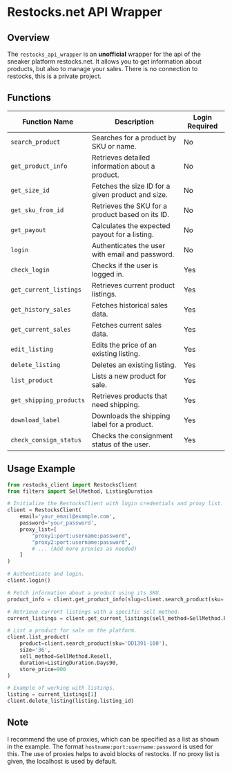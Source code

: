 # Restocks.net API Wrapper

## Overview
The `restocks_api_wrapper` is an **unofficial** wrapper for the api of the sneaker platform restocks.net. It allows you to get information about products, but also to manage your sales. There is no connection to restocks, this is a private project.

## Functions

| Function Name         | Description                                         | Login Required |
|-----------------------|-----------------------------------------------------|----------------|
| `search_product`      | Searches for a product by SKU or name.              | No             |
| `get_product_info`    | Retrieves detailed information about a product.     | No             |
| `get_size_id`         | Fetches the size ID for a given product and size.   | No             |
| `get_sku_from_id`     | Retrieves the SKU for a product based on its ID.    | No             |
| `get_payout`          | Calculates the expected payout for a listing.       | No             |
| `login`               | Authenticates the user with email and password.     | No             |
| `check_login`         | Checks if the user is logged in.                    | Yes            |
| `get_current_listings`| Retrieves current product listings.                 | Yes            |
| `get_history_sales`   | Fetches historical sales data.                      | Yes            |
| `get_current_sales`   | Fetches current sales data.                         | Yes            |
| `edit_listing`        | Edits the price of an existing listing.             | Yes            |
| `delete_listing`      | Deletes an existing listing.                        | Yes            |
| `list_product`        | Lists a new product for sale.                       | Yes            |
| `get_shipping_products` | Retrieves products that need shipping.            | Yes            |
| `download_label`      | Downloads the shipping label for a product.         | Yes            |
| `check_consign_status`| Checks the consignment status of the user.          | Yes            |

## Usage Example

```python
from restocks_client import RestocksClient
from filters import SellMethod, ListingDuration

# Initialize the RestocksClient with login credentials and proxy list.
client = RestocksClient(
    email='your_email@example.com',
    password='your_password',
    proxy_list=[
        "proxy1:port:username:password",
        "proxy2:port:username:password",
        # ... (Add more proxies as needed)
    ]
)

# Authenticate and login.
client.login()

# Fetch information about a product using its SKU.
product_info = client.get_product_info(slug=client.search_product(sku='DD1391-100').slug)

# Retrieve current listings with a specific sell method.
current_listings = client.get_current_listings(sell_method=SellMethod.Resell)

# List a product for sale on the platform.
client.list_product(
    product=client.search_product(sku='DD1391-100'),
    size='36',
    sell_method=SellMethod.Resell,
    duration=ListingDuration.Days90,
    store_price=900
)

# Example of working with listings.
listing = current_listings[1]
client.delete_listing(listing.listing_id)
```

## Note
I recommend the use of proxies, which can be specified as a list as shown in the example. The format `hostname:port:username:password` is used for this. The use of proxies helps to avoid blocks of restocks. If no proxy list is given, the localhost is used by default.
